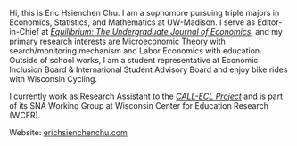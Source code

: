 Hi, this is Eric Hsienchen Chu. I am a sophomore pursuing triple majors in Economics, Statistics, and Mathematics at UW-Madison. I serve as Editor-in-Chief at *[Equilibrium: The Undergraduate Journal of Economics](https://equilibriumecon.wisc.edu/)*, and my primary research interests are Microeconomic Theory with search/monitoring mechanism and Labor Economics with education. Outside of school works, I am a student representative at Economic Inclusion Board & International Student Advisory Board and enjoy bike rides with Wisconsin Cycling.

I currently work as Research Assistant to the *[CALL-ECL Project](https://call-ecl.wceruw.org/)* and is part of its SNA Working Group at Wisconsin Center for Education Research (WCER).

Website: [erichsienchenchu.com](erichsienchenchu.com)
